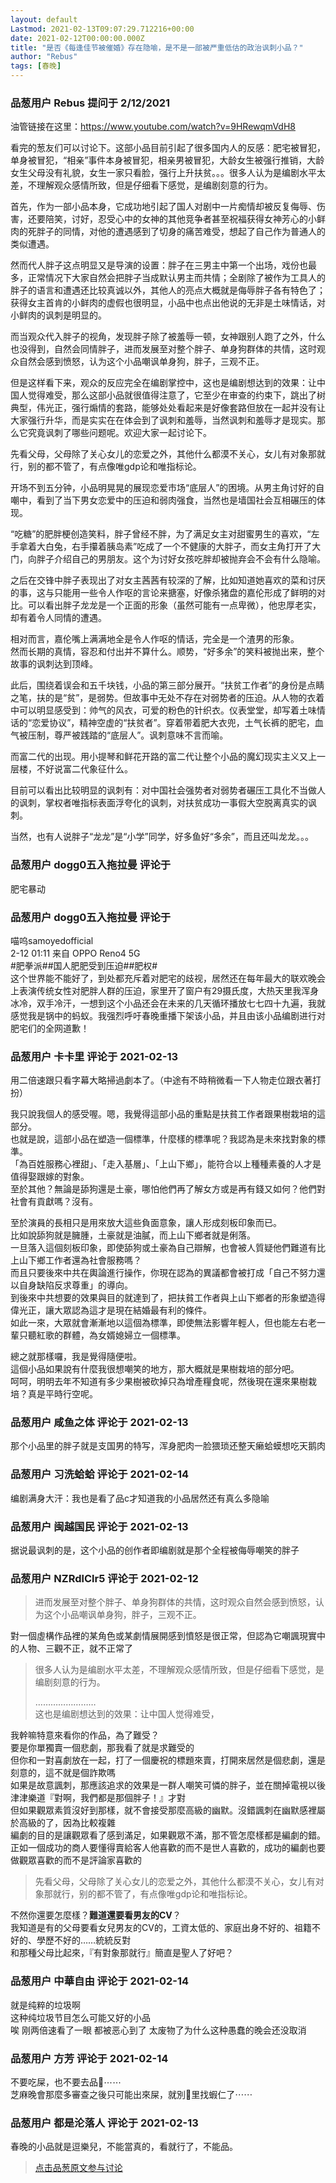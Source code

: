 ```yaml
---
layout: default
Lastmod: 2021-02-13T09:07:29.712216+00:00
date: 2021-02-12T00:00:00.000Z
title: "是否《每逢佳节被催婚》存在隐喻，是不是一部被严重低估的政治讽刺小品？"
author: "Rebus"
tags: [春晚]
---
```



### 品葱用户 **Rebus** 提问于 2/12/2021
    
油管链接在这里：https://www.youtube.com/watch?v=9HRewqmVdH8  
  
看完的葱友们可以讨论下。这部小品目前引起了很多国内人的反感：肥宅被冒犯，单身被冒犯，“相亲”事件本身被冒犯，相亲男被冒犯，大龄女生被强行推销，大龄女生父母没有礼貌，女生一家只看脸，强行上升扶贫。。。很多人认为是编剧水平太差，不理解观众感情所致，但是仔细看下感觉，是编剧刻意的行为。  
  
首先，作为一部小品本身，它成功地引起了国人对剧中一片痴情却被反复侮辱、伤害，还要陪笑，讨好，忍受心中的女神的其他竞争者甚至祝福获得女神芳心的小鲜肉的死胖子的同情，对他的遭遇感到了切身的痛苦难受，想起了自己作为普通人的类似遭遇。  
  
然而代人胖子这点明显又是导演的设置：胖子在三男主中第一个出场，戏份也最多，正常情况下大家自然会把胖子当成默认男主而共情；全剧除了被作为工具人的胖子的语言和遭遇还比较真诚以外，其他人的亮点大概就是侮辱胖子各有特色了；获得女主首肯的小鲜肉的虚假也很明显，小品中也点出他说的无非是土味情话，对小鲜肉的讽刺是明显的。  
  
而当观众代入胖子的视角，发现胖子除了被羞辱一顿，女神跟别人跑了之外，什么也没得到，自然会同情胖子，进而发展至对整个胖子、单身狗群体的共情，这时观众自然会感到愤怒，认为这个小品嘲讽单身狗，胖子，三观不正。  
  
但是这样看下来，观众的反应完全在编剧掌控中，这也是编剧想达到的效果：让中国人觉得难受，那么这部小品就很值得注意了，它至少在审查的约束下，跳出了树典型，伟光正，强行煽情的套路，能够处处看起来是好像套路但放在一起并没有让大家强行升华，而是实实在在体会到了讽刺和羞辱，当然讽刺和羞辱才是现实。那么它究竟讽刺了哪些问题呢。欢迎大家一起讨论下。  
  
  
先看父母，父母除了关心女儿的恋爱之外，其他什么都漠不关心，女儿有对象那就行，别的都不管了，有点像唯gdp论和唯指标论。  
  
开场不到五分钟，小品明晃晃的展现恋爱市场“底层人”的困境。从男主角讨好的自嘲中，看到了当下男女恋爱中的压迫和弱肉强食，当然也是墙国社会互相碾压的体现。  
  
“吃糖”的肥胖梗创造笑料，胖子曾经不胖，为了满足女主对甜蜜男生的喜欢，“左手拿着大白兔，右手攥着胰岛素”吃成了一个不健康的大胖子，而女主角打开了大门，向胖子介绍自己的男朋友。这个为讨好女孩吃胖却被抛弃会不会有什么隐喻。  
  
之后在交锋中胖子表现出了对女主茜茜有较深的了解，比如知道她喜欢的菜和讨厌的事，这与只能用一些令人作呕的言论来搪塞，好像杀猪盘的嘉伦形成了鲜明的对比。可以看出胖子龙龙是一个正面的形象（虽然可能有一点卑微），他忠厚老实，却有着令人同情的遭遇。  
  
相对而言，嘉伦嘴上满满地全是令人作呕的情话，完全是一个渣男的形象。  
然而长期的真情，容忍和付出并不算什么。顺势，“好多余”的笑料被抛出来，整个故事的讽刺达到顶峰。  
  
此后，围绕着误会和五千块钱，小品的第三部分展开。“扶贫工作者”的身份是点睛之笔，扶的是“贫”，是弱势。但故事中无处不存在对弱势者的压迫。从人物的衣着中可以明显感受到：帅气的风衣，可爱的粉色的针织衣。仪表堂堂，却写着土味情话的“恋爱协议”，精神空虚的“扶贫者”。穿着带着肥大衣兜，土气长裤的肥宅，血气被压制，尊严被践踏的“底层人”。讽刺意味不言而喻。  
  
而富二代的出现。用小提琴和鲜花开路的富二代让整个小品的魔幻现实主义又上一层楼，不好说富二代象征什么。  
  
目前可以看出比较明显的讽刺有：对中国社会强势者对弱势者碾压工具化不当做人的讽刺，掌权者唯指标表面浮夸化的讽刺，对扶贫成功一事假大空脱离真实的讽刺。  
  
当然，也有人说胖子“龙龙”是“小学”同学，好多鱼好“多余”，而且还叫龙龙。。。
    
                

### 品葱用户 **dogg0五入拖拉曼** 评论于 
        
肥宅暴动
        
                

### 品葱用户 **dogg0五入拖拉曼** 评论于 
        
喵呜samoyedofficial  
2-12 01:11 来自 OPPO Reno4 5G  
#肥拳派##国人肥肥受到压迫##肥权#  
这个世界能不能好了，到处都充斥着对肥宅的歧视，居然还在每年最大的联欢晚会上表演传统女性对肥胖人群的压迫，家里开了窗户有29摄氏度，大热天里我浑身冰冷，双手冷汗，一想到这个小品还会在未来的几天循环播放七七四十九遍，我就感觉我是锅中的蚂蚁。我强烈呼吁春晚重播下架该小品，并且由该小品编剧进行对肥宅们的全网道歉！
        
                

### 品葱用户 **卡卡里** 评论于 2021-02-13
        
用二倍速跟只看字幕大略掃過劇本了。（中途有不時稍微看一下人物走位跟衣著打扮）  
  
我只說我個人的感受喔。嗯，我覺得這部小品的重點是扶貧工作者跟果樹栽培的這部分。  
也就是說，這部小品在塑造一個標準，什麼樣的標準呢？我認為是未來找對象的標準。  
「為百姓服務心裡甜」、「走入基層」、「上山下鄉」，能符合以上種種素養的人才是值得娶跟嫁的對象。  
至於其他？無論是舔狗還是土豪，哪怕他們再了解女方或是再有錢又如何？他們對社會有貢獻嗎？沒有。  
  
至於演員的長相只是用來放大這些負面意象，讓人形成刻板印象而已。  
比如說舔狗就是臃腫，土豪就是油膩，而上山下鄉者就是俐落。  
一旦落入這個刻板印象，即使舔狗或土豪為自己辯解，也會被人質疑他們難道有比上山下鄉工作者還為社會服務嗎？  
而且只要後來中共在輿論進行操作，你現在認為的異議都會被打成「自己不努力還以自身缺陷反求尊重」的導向。  
到後來中共想要的效果與目的就達到了，把扶貧工作者與上山下鄉者的形象塑造得偉光正，讓大眾認為這才是現在結婚最有利的條件。  
如此一來，大眾就會漸漸地以這個為標準，即使無法影響年輕人，但也能左右老一輩只聽紅歌的群體，為女婿媳婦立一個標準。  
  
總之就那樣囉，我是覺得隨便啦。  
這個小品如果說有什麼我很想嘲笑的地方，那大概就是果樹栽培的部分吧。  
呵呵，明明去年不知道有多少果樹被砍掉只為增產糧食呢，然後現在還來果樹栽培？真是平時行空呢。
        
                

### 品葱用户 **咸鱼之体** 评论于 2021-02-13
        
那个小品里的胖子就是支国男的特写，浑身肥肉一脸猥琐还整天癞蛤蟆想吃天鹅肉
        
                

### 品葱用户 **习洗蛤蛤** 评论于 2021-02-14
        
编剧满身大汗：我也是看了品c才知道我的小品居然还有真么多隐喻
        
                

### 品葱用户 **闽越国民** 评论于 2021-02-13
        
据说最讽刺的是，这个小品的创作者即编剧就是那个全程被侮辱嘲笑的胖子
        
                

### 品葱用户 **NZRdlClr5** 评论于 2021-02-12
        
> 进而发展至对整个胖子、单身狗群体的共情，这时观众自然会感到愤怒，认为这个小品嘲讽单身狗，胖子，三观不正。

  
對一個虛構作品裡的某角色或某劇情展開感到憤怒是很正常，但認為它嘲諷現實中的人物、三觀不正，就不正常了  

> 很多人认为是编剧水平太差，不理解观众感情所致，但是仔细看下感觉，是编剧刻意的行为。  
>   
> ……………………  
> 这也是编剧想达到的效果：让中国人觉得难受，

  
我幹嘛特意來看你的作品，為了難受？  
要是你單獨賣一個悲劇，那我看了就是求難受的  
但你和一對喜劇放在一起，打了一個慶祝的標題來賣，打開來居然是個悲劇，還是刻意的，這不就是個詐欺嗎  
如果是故意諷刺，那應該追求的效果是一群人嘲笑可憐的胖子，並在關掉電視以後津津樂道『對啊，我們都是那個胖子！』才對  
但如果觀眾素質沒好到那樣，就不會接受那麼高級的幽默。沒錯諷刺在幽默感裡屬於高級的了，因為比較複雜  
編劇的目的是讓觀眾看了感到滿足，如果觀眾不滿，那不管怎麼樣都是編劇的錯。正如一個成功的商人要懂得賣給客人他喜歡的而不是世人喜歡的，成功的編劇也要做觀眾喜歡的而不是評論家喜歡的  

> 先看父母，父母除了关心女儿的恋爱之外，其他什么都漠不关心，女儿有对象那就行，别的都不管了，有点像唯gdp论和唯指标论。

  
不然你還要怎麼樣？**難道還要看男友的CV**？  
我知道是有的父母要看女兒男友的CV的，工資太低的、家庭出身不好的、祖籍不好的、學歷不好的……統統反對  
和那種父母比起來，『有對象那就行』簡直是聖人了好吧？
        
                

### 品葱用户 **中華自由** 评论于 2021-02-14
        
就是纯粹的垃圾啊  
这种纯垃圾节目怎么可能又好的小品  
唉 刚两倍速看了一眼 都被恶心到了 太废物了为什么这种愚蠢的晚会还没取消
        
                

### 品葱用户 **方芳** 评论于 2021-02-14
        
不要吃屎，也不要去品💩⋯⋯  
芝麻晚會那麼多審查之後只可能出來屎，就別💩里找蝦仁了⋯⋯
        
                

### 品葱用户 **都是沦落人** 评论于 2021-02-13
        
春晚的小品就是逗樂兒，不能當真的，看就行了，不能品。
        
                





> [点击品葱原文参与讨论](https://pincong.rocks/question/36335)

